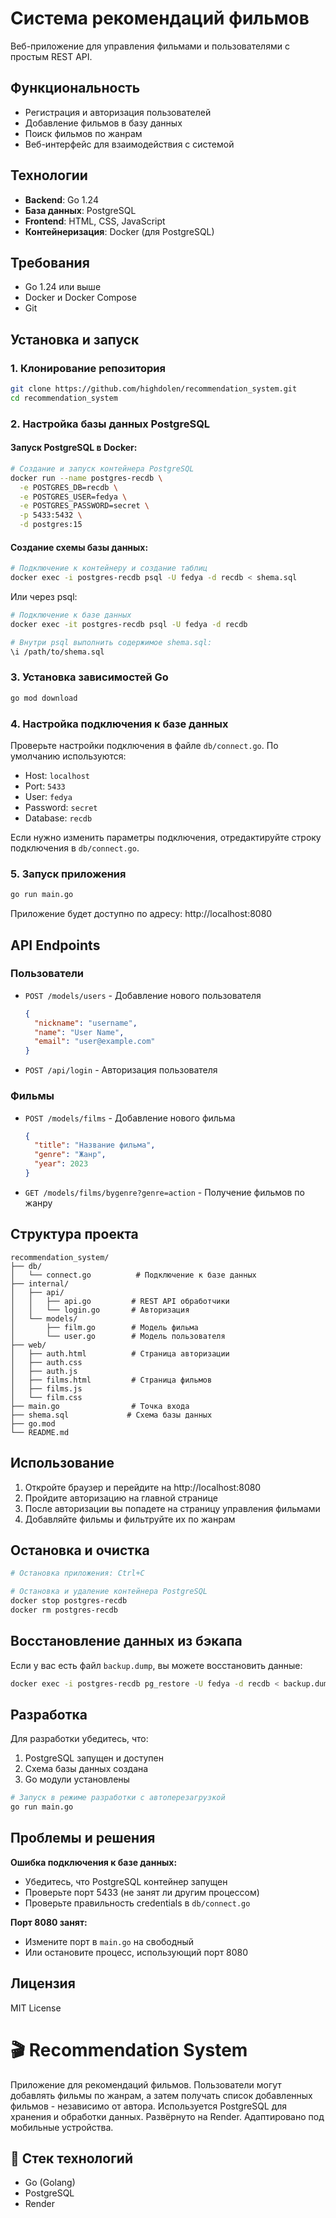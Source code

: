 # Система рекомендаций фильмов

Веб-приложение для управления фильмами и пользователями с простым REST API.

## Функциональность

- Регистрация и авторизация пользователей
- Добавление фильмов в базу данных
- Поиск фильмов по жанрам
- Веб-интерфейс для взаимодействия с системой

## Технологии

- **Backend**: Go 1.24
- **База данных**: PostgreSQL
- **Frontend**: HTML, CSS, JavaScript
- **Контейнеризация**: Docker (для PostgreSQL)

## Требования

- Go 1.24 или выше
- Docker и Docker Compose
- Git

## Установка и запуск

### 1. Клонирование репозитория

```bash
git clone https://github.com/highdolen/recommendation_system.git
cd recommendation_system
```

### 2. Настройка базы данных PostgreSQL

#### Запуск PostgreSQL в Docker:

```bash
# Создание и запуск контейнера PostgreSQL
docker run --name postgres-recdb \
  -e POSTGRES_DB=recdb \
  -e POSTGRES_USER=fedya \
  -e POSTGRES_PASSWORD=secret \
  -p 5433:5432 \
  -d postgres:15
```

#### Создание схемы базы данных:

```bash
# Подключение к контейнеру и создание таблиц
docker exec -i postgres-recdb psql -U fedya -d recdb < shema.sql
```

Или через psql:

```bash
# Подключение к базе данных
docker exec -it postgres-recdb psql -U fedya -d recdb

# Внутри psql выполнить содержимое shema.sql:
\i /path/to/shema.sql
```

### 3. Установка зависимостей Go

```bash
go mod download
```

### 4. Настройка подключения к базе данных

Проверьте настройки подключения в файле `db/connect.go`. По умолчанию используются:

- Host: `localhost`
- Port: `5433`
- User: `fedya`
- Password: `secret`
- Database: `recdb`

Если нужно изменить параметры подключения, отредактируйте строку подключения в `db/connect.go`.

### 5. Запуск приложения

```bash
go run main.go
```

Приложение будет доступно по адресу: http://localhost:8080

## API Endpoints

### Пользователи

- `POST /models/users` - Добавление нового пользователя
  
  ```json
  {
    "nickname": "username",
    "name": "User Name",
    "email": "user@example.com"
  }
  ```

- `POST /api/login` - Авторизация пользователя

### Фильмы

- `POST /models/films` - Добавление нового фильма
  
  ```json
  {
    "title": "Название фильма",
    "genre": "Жанр",
    "year": 2023
  }
  ```

- `GET /models/films/bygenre?genre=action` - Получение фильмов по жанру

## Структура проекта

```
recommendation_system/
├── db/
│   └── connect.go          # Подключение к базе данных
├── internal/
│   ├── api/
│   │   ├── api.go         # REST API обработчики
│   │   └── login.go       # Авторизация
│   └── models/
│       ├── film.go        # Модель фильма
│       └── user.go        # Модель пользователя
├── web/
│   ├── auth.html          # Страница авторизации
│   ├── auth.css
│   ├── auth.js
│   ├── films.html         # Страница фильмов
│   ├── films.js
│   └── film.css
├── main.go                # Точка входа
├── shema.sql             # Схема базы данных
├── go.mod
└── README.md
```

## Использование

1. Откройте браузер и перейдите на http://localhost:8080
2. Пройдите авторизацию на главной странице
3. После авторизации вы попадете на страницу управления фильмами
4. Добавляйте фильмы и фильтруйте их по жанрам

## Остановка и очистка

```bash
# Остановка приложения: Ctrl+C

# Остановка и удаление контейнера PostgreSQL
docker stop postgres-recdb
docker rm postgres-recdb
```

## Восстановление данных из бэкапа

Если у вас есть файл `backup.dump`, вы можете восстановить данные:

```bash
docker exec -i postgres-recdb pg_restore -U fedya -d recdb < backup.dump
```

## Разработка

Для разработки убедитесь, что:

1. PostgreSQL запущен и доступен
2. Схема базы данных создана
3. Go модули установлены

```bash
# Запуск в режиме разработки с автоперезагрузкой
go run main.go
```

## Проблемы и решения

**Ошибка подключения к базе данных:**
- Убедитесь, что PostgreSQL контейнер запущен
- Проверьте порт 5433 (не занят ли другим процессом)
- Проверьте правильность credentials в `db/connect.go`

**Порт 8080 занят:**
- Измените порт в `main.go` на свободный
- Или остановите процесс, использующий порт 8080

## Лицензия

МIT License

# 🎬 Recommendation System

Приложение для рекомендаций фильмов. Пользователи могут добавлять фильмы по жанрам, а затем получать список добавленных фильмов - независимо от автора. Используется PostgreSQL для хранения и обработки данных. Развёрнуто на Render. Адаптировано под мобильные устройства.

## 🚀 Стек технологий

- Go (Golang)
- PostgreSQL
- Render
